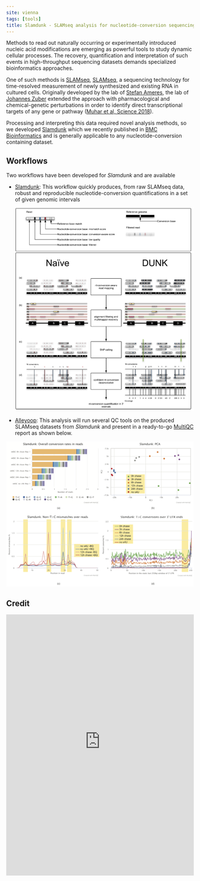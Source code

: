 ```yaml
---
site: vienna
tags: [tools]
title: Slamdunk - SLAMseq analysis for nucleotide-conversion sequencing datasets
---
```


Methods to read out naturally occurring or experimentally introduced nucleic acid modifications are emerging as powerful tools to study dynamic cellular processes. The recovery, quantification and interpretation of such events in high-throughput sequencing datasets demands specialized bioinformatics approaches.

One of such methods is [SLAMseq](http://doi.org/10.1038/nmeth.4435), [SLAMseq](http://doi.org/10.1038/nmeth.4435), a sequencing technology for time-resolved measurement of newly synthesized and existing RNA in cultured cells. Originally developed by the lab of [Stefan Ameres](https://www.imba.oeaw.ac.at/research/stefan-ameres/), the lab of [Johannes Zuber](https://www.imp.ac.at/groups/johannes-zuber/) extended the approach with pharmacological and chemical-genetic perturbations in order to identify direct transcriptional targets of any gene or pathway ([Muhar et al, Science 2018](http://doi.org/10.1126/science.aao2793)).

Processing and interpreting this data required novel analysis methods, so we developed [Slamdunk](https://t-neumann.github.io/slamdunk/) which we recently published in [BMC Bioinformatics](http://doi.org/10.1186/s12859-019-2849-7) and is generally applicable to any nucleotide-conversion containing dataset.

## Workflows

Two workflows have been developed for *Slamdunk* and are available

- [Slamdunk](http://t-neumann.github.io/slamdunk/docs.html#all): This workflow quickly produces, from raw SLAMseq data, robust and reproducible nucleotide-conversion quantifications in a set of given genomic intervals

    <div class="multiple-img">
        <img src="/assets/media/2019-10-19-slamdunk_outline.png" width="800px" alt="Slamdunk outline" />
    </div>

- [Alleyoop](http://t-neumann.github.io/slamdunk/docs.html#document-Alleyoop): This analysis will run several QC tools on the produced SLAMseq datasets from *Slamdunk* and present in a ready-to-go [MultiQC](https://multiqc.info/) report as shown below.

<div class="multiple-img">
    <img src="/assets/media/2019-10-19-multiqc.png" width="800px" alt="Slamdunk MultiQC" />
</div>

## Credit

<embed src="https://bmcbioinformatics.biomedcentral.com/track/pdf/10.1186/s12859-019-2849-7" width="100%" height="700" type='application/pdf'>
